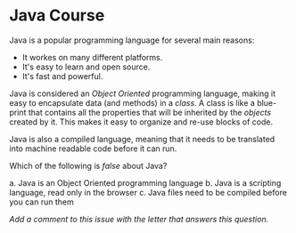 # Java Course

Java is a popular programming language for several main reasons:

* It workes on many different platforms.
* It's easy to learn and open source. 
* It's fast and powerful.

Java is considered an *Object Oriented* programming language, making it easy to encapsulate data (and methods) in a _class_. A class is like a blue-print that contains all the properties that will be inherited by the _objects_ created by it. This makes it easy to organize and re-use blocks of code.

Java is also a compiled language, meaning that it needs to be translated into machine readable code before it can run. 

Which of the following is _false_ about Java?

a. Java is an Object Oriented programming language
b. Java is a scripting language, read only in the browser
c. Java files need to be compiled before you can run them

*Add a comment to this issue with the letter that answers this question.*
